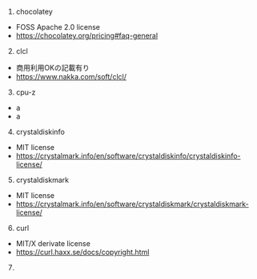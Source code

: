 
1. chocolatey

* FOSS Apache 2.0 license
* https://chocolatey.org/pricing#faq-general

2. clcl

* 商用利用OKの記載有り
* https://www.nakka.com/soft/clcl/

3. cpu-z

* a
* a

4. crystaldiskinfo

* MIT license
* https://crystalmark.info/en/software/crystaldiskinfo/crystaldiskinfo-license/

5. crystaldiskmark

* MIT license
* https://crystalmark.info/en/software/crystaldiskmark/crystaldiskmark-license/

6. curl

* MIT/X derivate license
* https://curl.haxx.se/docs/copyright.html

7. 